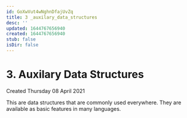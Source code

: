 ```yaml
---
id: GoXwVut4wNghnDfajUvZq
title: 3 _auxilary_data_structures
desc: ''
updated: 1644767656940
created: 1644767656940
stub: false
isDir: false
---
```

# 3. Auxilary Data Structures
Created Thursday 08 April 2021

This are data structures that are commonly used everywhere. They are available as basic features in many languages.


